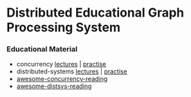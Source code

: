 # Distributed Educational Graph Processing System

### Educational Material
- concurrency [lectures](https://www.youtube.com/watch?v=zw6V3SDsXDk&list=PL4_hYwCyhAva37lNnoMuBcKRELso5nvBm&index=3) | [practise](https://www.youtube.com/watch?v=mvT1Z0g_1jA&list=PL4_hYwCyhAvYTxm55RBm_HA5Bq5W1Nv-R&index=3)
- distributed-systems [lectures](https://www.youtube.com/watch?v=h5UKFlGxOkg&list=PL4_hYwCyhAvaYKF6HkyCximCvlExxxnrC) | [practise](https://www.youtube.com/watch?v=eRmhfw7hqdw&list=PL4_hYwCyhAvZd6B5fN3yAB0zOCjhgpfgg)
- [awesome-concurrency-reading](https://gitlab.com/Lipovsky/awesome-concurrency)
- [awesome-distsys-reading](https://gitlab.com/Lipovsky/awesome-distsys)
